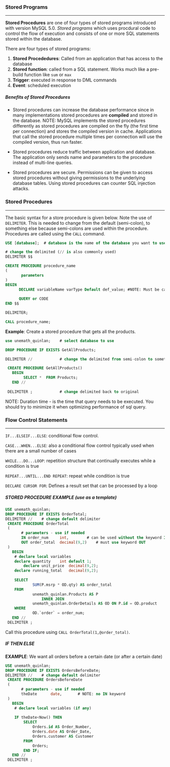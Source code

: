 ### Stored Programs 
---
__Stored Procedures__ are one of four types of stored programs introduced with version MySQL 5.0.   _Stored programs_ which uses procdural code to control the flow of execution and consists of one or more SQL statements stored within the database.  

There are four types of stored programs:

1. __Stored Procededures__:  Called from an application that has access to the database
2. __Stored function__: called from a SQL statement.  Works much like a pre-build function like `sum` or `max` 
3. __Trigger__: executed in response to DML commands
4. __Event__: scheduled execution


##### Benefits of Stored Procedures

- Stored procedures can increase the database performance since in many implementations stored procedures are __compiled__ and stored in the database. NOTE: MySQL implements the stored procedures differently as stored procedures are compiled on the fly (the first time per connection) and stores the compiled version in cache.  Applications that call the stored procedure multiple times per connection will use the compiled version, thus run faster.  

- Stored procedures reduce traffic between application and database.  The application only sends name and parameters to the procedure instead of multi-line queries. 

- Stored procedures are secure. Permissions can be given to access stored procedures without giving permissions to the underlying database tables.  Using stored procedures can counter SQL injection attacks.


### Stored Procedures
---
The basic syntax for a store procedure is given below.  Note the use of `DELIMITER`.  This is needed to change from the default (semi-colon), to something else because semi-colons are used within the procedure.  Procedures are called using the `CALL` command.

```sql
USE [database];  # database is the name of the database you want to use  

# change the delimited (// is also commonly used)
DELIMITER $$  

CREATE PROCEDURE procedure_name
(
       parameters 
)
BEGIN
      DECLARE variableName varType Default def_value; #NOTE: Must be called different than Table Column
      
      QUERY or CODE
END $$

DELIMITER;

CALL procedure_name;

```

__Example__:  Create a stored procedure that gets all the products.

```sql
use unemath_quinlan; 	# select database to use

DROP PROCEDURE IF EXISTS GetAllProducts;

DELIMITER //			# change the delimited from semi-colon to something else

 CREATE PROCEDURE GetAllProducts()
   BEGIN
		SELECT *  FROM Products;
   END //
 
 DELIMITER ;			# change delimited back to original	
```

NOTE:  Duration time - is the time that query needs to be executed. You should try to minimize it when optimizing performance of sql query.



### Flow Control Statements
---

`IF...ELSEIF...ELSE`: conditional flow control.

`CASE...WHEN...ELSE`: also a conditional flow control typically used when there are a small number of cases

`WHILE...DO...LOOP`: repetition structure that continually executes while a condition is true

`REPEAT...UNTIL...END REPEAT`:  repeat while condition is true

`DECLARE CURSOR FOR`:  Defines a result set that can be processed by a loop


##### STORED PROCEDURE EXAMPLE (use as a template)

```sql
USE unemath_quinlan;
DROP PROCEDURE IF EXISTS OrderTotal;
DELIMITER //	# change default delimiter
 CREATE PROCEDURE OrderTotal
 (
       # parameters - use if needed
       IN order_num 	int,		# can be used without the keyword IN
       OUT order_total 	decimal(9,2)  	# must use keyword OUT
 )
   BEGIN
	# declare local variables
	declare quantity	int default 1; 
        declare unit_price 	decimal(9,2);
	declare running_total	decimal(9,2);
        
	SELECT 
    		SUM(P.msrp * OD.qty) AS order_total
	FROM
    		unemath_quinlan.Products AS P
        		INNER JOIN
    		unemath_quinlan.OrderDetails AS OD ON P.id = OD.product
	WHERE
    		OD.`order` = order_num;
   END //
 DELIMITER ;
```


Call this procedure using `CALL OrderTotal(1,@order_total)`.


##### IF THEN ELSE

__EXAMPLE__: We want all orders before a certain date (or after a certain date)



```sql
USE unemath_quinlan;
DROP PROCEDURE IF EXISTS OrdersBeforeDate;
DELIMITER //	# change default delimiter
 CREATE PROCEDURE OrdersBeforeDate
 (
       # parameters - use if needed
       theDate	 	date,		# NOTE: no IN keyword
 )
   BEGIN
	# declare local variables (if any)
        
	IF theDate<Now() THEN
		SELECT 
			Orders.id AS Order_Number,
			Orders.date AS Order_Date,
			Orders.customer AS Customer
		FROM
			Orders;
        END IF;
   END //
 DELIMITER ;
```
